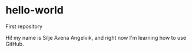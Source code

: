 # hello-world
First repository

Hi! my name is Silje Avena Angelvik,
and right now I'm learning how to use GitHub. 
